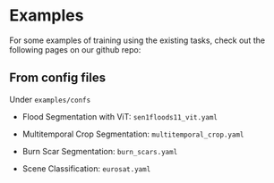 # Examples

For some examples of training using the existing tasks, check out the following pages on our github repo:

## From config files

Under `examples/confs`

* Flood Segmentation with ViT: `sen1floods11_vit.yaml`

* Multitemporal Crop Segmentation: `multitemporal_crop.yaml`

* Burn Scar Segmentation: `burn_scars.yaml`

* Scene Classification: `eurosat.yaml`